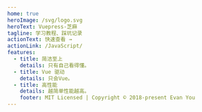 ```yaml
---
home: true
heroImage: /svg/logo.svg
heroText: Vuepress-芝麻
tagline: 学习教程、踩坑记录
actionText: 快速查看 →
actionLink: /JavaScript/
features:
  - title: 简洁至上
    details: 只有自己看得懂。
  - title: Vue 驱动
    details: 只会Vue。
  - title: 高性能
    details: 越简单性能越高。
    footer: MIT Licensed | Copyright © 2018-present Evan You
---
```

